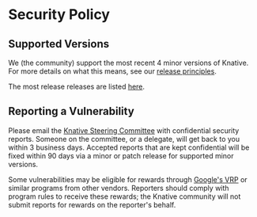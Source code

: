 # Security Policy

## Supported Versions

We (the community) support the most recent 4 minor versions of Knative. For more
details on what this means, see our
[release principles](https://knative.dev/community/contributing/mechanics/release-versioning-principles/).

The most release releases are listed
[here](https://github.com/knative/serving/releases).

## Reporting a Vulnerability

Please email the
[Knative Steering Committee](mailto:knative-steering@googlegroups.com) with
confidential security reports. Someone on the committee, or a delegate, will get
back to you within 3 business days. Accepted reports that are kept confidential
will be fixed within 90 days via a minor or patch release for supported minor
versions.

Some vulnerabilities may be eligible for rewards through [Google's
VRP](https://www.google.com/about/appsecurity/reward-program/index.html) or similar programs from other vendors.
Reporters should comply with program rules to receive these rewards; the Knative community will not submit reports
for rewards on the reporter's behalf.
